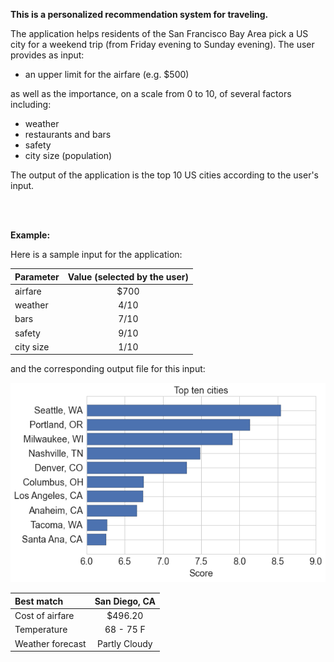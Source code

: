 **This is a personalized recommendation system for traveling.**

The application helps residents of the San Francisco Bay Area pick a US city for a weekend trip (from Friday evening to Sunday evening). The user provides as input:

* an upper limit for the airfare (e.g. $500)

as well as the importance, on a scale from 0 to 10, of several factors including:

* weather
* restaurants and bars
* safety
* city size (population)

The output of the application is the top 10 US cities according to the user's input.

<br>
<br>

**Example:**

Here is a sample input for the application:

|Parameter    | Value (selected by the user) |
|:------------|:----------------------------:|
|airfare      |          $700                |
|weather      |          4/10                |
|bars         |          7/10                |
|safety       |          9/10                |
|city size    |          1/10                |

and the corresponding output file for this input:

![](https://github.com/cedar10b/travelapp/blob/master/fig.png)

|Best match       | San Diego, CA |
|:----------------|:-------------:|
|Cost of airfare  | $496.20       |
|Temperature      | 68 - 75  F    |
|Weather forecast | Partly Cloudy |





